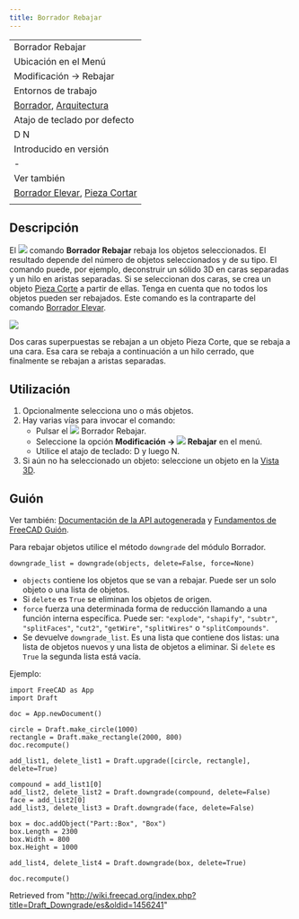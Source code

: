 ```yaml
---
title: Borrador Rebajar
---
```

|  |
| --- |
| Borrador Rebajar |
| Ubicación en el Menú |
| Modificación → Rebajar |
| Entornos de trabajo |
| [Borrador](/Draft_Workbench/es "Draft Workbench/es"), [Arquitectura](/Arch_Workbench/es "Arch Workbench/es") |
| Atajo de teclado por defecto |
| D N |
| Introducido en versión |
| - |
| Ver también |
| [Borrador Elevar](/Draft_Upgrade/es "Draft Upgrade/es"), [Pieza Cortar](/Part_Cut/es "Part Cut/es") |
|  |

## Descripción

El ![](/images/Draft_Downgrade.svg) comando **Borrador Rebajar**  rebaja los objetos seleccionados. El resultado depende del número de objetos seleccionados y de su tipo. El comando puede, por ejemplo, deconstruir un sólido 3D en caras separadas y un hilo en aristas separadas. Si se seleccionan dos caras, se crea un objeto [Pieza Corte](/Part_Cut/es "Part Cut/es") a partir de ellas. Tenga en cuenta que no todos los objetos pueden ser rebajados. Este comando es la contraparte del comando [Borrador Elevar](/Draft_Upgrade/es "Draft Upgrade/es").

![](/images/Draft_Downgrade_example.jpg)

Dos caras superpuestas se rebajan a un objeto Pieza Corte, que se rebaja a una cara. Esa cara se rebaja a continuación a un hilo cerrado, que finalmente se rebajan a aristas separadas.

## Utilización

1. Opcionalmente selecciona uno o más objetos.
2. Hay varias vías para invocar el comando:
   * Pulsar el ![](/images/Draft_Downgrade.svg) Borrador Rebajar.
   * Seleccione la opción **Modificación → ![](/images/Draft_Downgrade.svg) Rebajar** en el menú.
   * Utilice el atajo de teclado: D y luego N.
3. Si aún no ha seleccionado un objeto: seleccione un objeto en la [Vista 3D](/3D_view/es "3D view/es").

## Guión

Ver también: [Documentación de la API autogenerada](https://freecad.github.io/SourceDoc/) y [Fundamentos de FreeCAD Guión](/FreeCAD_Scripting_Basics/es "FreeCAD Scripting Basics/es").

Para rebajar objetos utilice el método `downgrade` del módulo Borrador.

```
downgrade_list = downgrade(objects, delete=False, force=None)

```

* `objects` contiene los objetos que se van a rebajar. Puede ser un solo objeto o una lista de objetos.
* Si `delete` es `True` se eliminan los objetos de origen.
* `force` fuerza una determinada forma de reducción llamando a una función interna específica. Puede ser: `"explode"`, `"shapify"`, `"subtr"`, `"splitFaces"`, `"cut2"`, `"getWire"`, `"splitWires"` o `"splitCompounds"`.
* Se devuelve `downgrade_list`. Es una lista que contiene dos listas: una lista de objetos nuevos y una lista de objetos a eliminar. Si `delete` es `True` la segunda lista está vacía.

Ejemplo:

```
import FreeCAD as App
import Draft

doc = App.newDocument()

circle = Draft.make_circle(1000)
rectangle = Draft.make_rectangle(2000, 800)
doc.recompute()

add_list1, delete_list1 = Draft.upgrade([circle, rectangle], delete=True)

compound = add_list1[0]
add_list2, delete_list2 = Draft.downgrade(compound, delete=False)
face = add_list2[0]
add_list3, delete_list3 = Draft.downgrade(face, delete=False)

box = doc.addObject("Part::Box", "Box")
box.Length = 2300
box.Width = 800
box.Height = 1000

add_list4, delete_list4 = Draft.downgrade(box, delete=True)

doc.recompute()

```

Retrieved from "<http://wiki.freecad.org/index.php?title=Draft_Downgrade/es&oldid=1456241>"